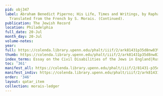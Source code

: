 ```yaml
---
pid: obj347
label: Abraham Benedict Piperno; His Life, Times and Writings, by Raphael E. H. Ascoli.
  Translated from the French by S. Morais. (Continued).
publication: The Jewish Record
location: Philadelphia
full_date: 20-Jul
month_day: 20-Jul
volume-notes:
year:
full: https://colenda.library.upenn.edu/phalt/iiif/2/ark81431p35d8nw83%2FSHA256E-s7853796--20d1d45d9241f1c9ec23d393c42610d24f8ed7555546e93ffe522e154781b825.jpeg/full/3500,/0/default.jpg
thumb: https://colenda.library.upenn.edu/phalt/iiif/2/ark81431p35d8nw83%2FSHA256E-s7853796--20d1d45d9241f1c9ec23d393c42610d24f8ed7555546e93ffe522e154781b825.jpeg/full/!200,200/0/default.jpg
index_terms: Essay on the Civil Disabilities of the Jews in England|Russian Jews
toc: '361'
manifest_all: https://colenda.library.upenn.edu/phalt/iiif/2/81431-p35d8nw83/manifest
manifest_indiv: https://colenda.library.upenn.edu/phalt/iiif/2/ark81431p35d8nw83%2FSHA256E-s7853796--20d1d45d9241f1c9ec23d393c42610d24f8ed7555546e93ffe522e154781b825.jpeg
order: '346'
layout: qatar_item
collection: morais-ledger
---
```

